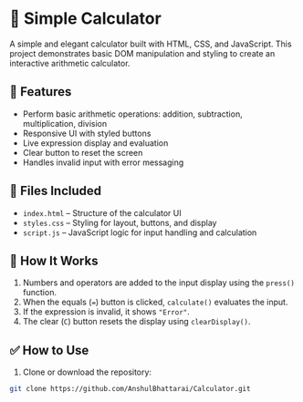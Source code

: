 # 🧮 Simple Calculator

A simple and elegant calculator built with HTML, CSS, and JavaScript. This project demonstrates basic DOM manipulation and styling to create an interactive arithmetic calculator.

## 🚀 Features

- Perform basic arithmetic operations: addition, subtraction, multiplication, division
- Responsive UI with styled buttons
- Live expression display and evaluation
- Clear button to reset the screen
- Handles invalid input with error messaging

## 📂 Files Included

- `index.html` – Structure of the calculator UI
- `styles.css` – Styling for layout, buttons, and display
- `script.js` – JavaScript logic for input handling and calculation

## 🧠 How It Works

1. Numbers and operators are added to the input display using the `press()` function.
2. When the equals (`=`) button is clicked, `calculate()` evaluates the input.
3. If the expression is invalid, it shows `"Error"`.
4. The clear (`C`) button resets the display using `clearDisplay()`.

## ✅ How to Use

1. Clone or download the repository:

```bash
git clone https://github.com/AnshulBhattarai/Calculator.git
